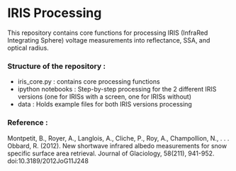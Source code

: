 # IRIS Processing

This repository contains core functions for processing IRIS (InfraRed Integrating Sphere) voltage measurements into reflectance, SSA, and optical radius.

### Structure of the repository :
- iris_core.py : contains core processing functions
- ipython notebooks :
    Step-by-step processing for the 2 different IRIS versions (one for IRISs with a screen, one for IRISs without)
- data :
    Holds example files for both IRIS versions processing


### Reference :

Montpetit, B., Royer, A., Langlois, A., Cliche, P., Roy, A., Champollion, N., . . . Obbard, R. (2012). New shortwave infrared albedo measurements for snow specific surface area retrieval. Journal of Glaciology, 58(211), 941-952. doi:10.3189/2012JoG11J248